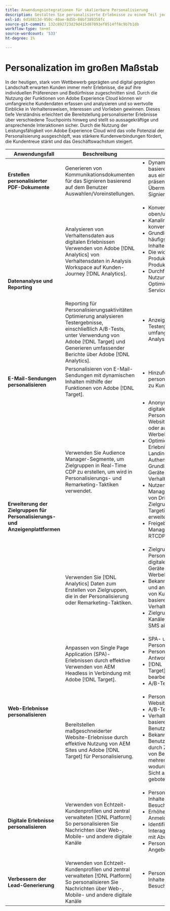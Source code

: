 ```yaml
---
title: Anwendungsintegrationen für skalierbare Personalisierung
description: Gestalten Sie personalisierte Erlebnisse zu einem Teil jedes Augenblicks.
exl-id: 6d18813d-950c-40ae-8d5b-80bf389358fc
source-git-commit: 132c892723d29d415d07093ef8514ff8c9b7b1db
workflow-type: tm+mt
source-wordcount: '533'
ht-degree: 1%

---
```


# Personalization im großen Maßstab

In der heutigen, stark vom Wettbewerb geprägten und digital geprägten Landschaft erwarten Kunden immer mehr Erlebnisse, die auf ihre individuellen Präferenzen und Bedürfnisse zugeschnitten sind. Durch die Nutzung der Funktionen von Adobe Experience Cloud können wir umfangreiche Kundendaten erfassen und analysieren und so wertvolle Einblicke in Verhaltensweisen, Interessen und Vorlieben gewinnen. Dieses tiefe Verständnis erleichtert die Bereitstellung personalisierter Erlebnisse über verschiedene Touchpoints hinweg und stellt so aussagekräftige und ansprechende Interaktionen sicher. Durch die Nutzung der Leistungsfähigkeit von Adobe Experience Cloud wird das volle Potenzial der Personalisierung ausgeschöpft, was stärkere Kundenverbindungen fördert, die Kundentreue stärkt und das Geschäftswachstum steigert.

<table>
 <thead>
    <tr>
      <th>Anwendungsfall</th>
      <th>Beschreibung</th>
      <th>Beispiele</th>
      <th>Anwendungen</th>
    </tr>
  </thead>
  <tbody>
    <tr>
      <td><strong>Erstellen personalisierter PDF-Dokumente</strong></td>
      <td>
        Generieren von Kommunikationsdokumenten für das Signieren basierend auf dem Benutzer
        Auswahlen/Voreinstellungen.
      </td>
      <td>
        <ul style="margin-top: 0;">
          <li>
            Dynamisch generierte NDA basierend auf den Daten aus einer AEM präsentieren
            Forms-Übermittlung zum Signieren
          </li>
        </ul>
      </td>
      <td>
        <a
          href="../integrations-between-applications/experience-manager/experience-manager-acrobat-sign.md"
          target="_blank"
          rel="noopener noreferrer"
          >AEM Forms und Sign</a
        >
      </td>
    </tr>
    <tr>
      <td rowspan="2"><strong>Datenanalyse und Reporting</strong></td>
      <td>
        Analysieren von Verhaltensdaten aus digitalen Erlebnissen <br />Verwenden von Adobe
        [!DNL Analytics] von Verhaltensdaten in Analysis Workspace auf Kunden-Journey
        [!DNL Analytics].
      </td>
      <td>
        <ul style="margin-top: 0;">
          <li>Konvertierungspfade oben/unten analysieren</li>
          <li>Kanalinteraktion und -konvertierung analysieren</li>
          <li>Grundlegendes zu am häufigsten angezeigten Inhalten</li>
          <li>Die wichtigsten Produktkategorien und Produkte</li>
          <li>
            Durchführen einer Tool-Nutzungsanalyse zur Optimierung von Self-Service-Erlebnissen
          </li>
        </ul>
      </td>
      <td>
        <a
          href="../integrations-between-applications/analytics/analytics-customer-journey-analytics.md"
          target="_blank"
          rel="noopener noreferrer"
          >[!DNL Analytics] und Kunden-Journey [!DNL Analytics]</a
        >
      </td>
    </tr>
    <tr>
      <td>
        Reporting für Personalisierungsaktivitäten<br />Optimierung analysieren
        Testergebnisse, einschließlich A/B-Tests, unter Verwendung von Adobe [!DNL Target] und
        Generieren umfassender Berichte über Adobe [!DNL Analytics].
      </td>
      <td>
        <ul style="margin-top: 0;">
          <li>Anzeigen von A/B-Testergebnissen in umfangreichen Analyseberichten</li>
        </ul>
      </td>
      <td>
        <a
          href="../integrations-between-applications/analytics/analytics-target.md"
          target="_blank"
          rel="noopener noreferrer"
          >[!DNL Analytics] und [!DNL Target]</a
        >
      </td>
    </tr>
    <tr>
      <td><strong>E-Mail-Sendungen personalisieren</strong></td>
      <td>
        Personalisieren von E-Mail-Sendungen mit dynamischen Inhalten mithilfe der
        Funktionen von Adobe [!DNL Target].
      </td>
      <td>
        <ul style="margin-top: 0;">
          <li>Hinzufügen personalisierter Angebote zu Kunden-E-Mails</li>
        </ul>
      </td>
      <td>
        <a
          href="../integrations-between-applications/campaign//campaign-target.md"
          target="_blank"
          rel="noopener noreferrer"
          >[!DNL Campaign] und [!DNL Target]</a
        >
      </td>
    </tr>
    <tr>
      <td rowspan="2">
        <strong>Erweiterung der Zielgruppen für Personalisierungs- und Anzeigenplattformen</strong>
      </td>
      <td>
        Verwenden Sie Audience Manager-Segmente, um Zielgruppen in Real-Time CDP zu erstellen, um
        wird in Personalisierungs- und Remarketing-Taktiken verwendet.
      </td>
      <td>
        <ul style="margin-top: 0;">
          <li>
            Anonymes Targeting digitaler Zielgruppen und Personalisierung für
            Die Website, die Mobile App oder auf unterstützten Werbekanälen
          </li>
          <li>
            Optimieren Sie die Erlebnisse auf der Landingpage und vor der Authentifizierung auf der Grundlage von
            Bekannte Geräte- und Verhaltenseigenschaften
          </li>
          <li>
            Nutzen Sie das Audience Manager-Datennetzwerk von Drittanbietern, um
            Zielgruppen für das Targeting verfeinern und erweitern
          </li>
          <li>Freigeben von Audience Manager-Segmenten für RTCDP</li>
        </ul>
      </td>
      <td>
        <a
          href="../integrations-between-applications/aam/aam-rtcdp.md"
          target="_blank"
          rel="noopener noreferrer"
          >Audience Manager und Real-time Customer Data [!DNL Platform]</a
        >
      </td>
    </tr>
    <tr>
      <td>
        Verwenden Sie [!DNL Analytics] Daten zum Erstellen von Zielgruppen, die in der Personalisierung oder
        Remarketing-Taktiken.
      </td>
      <td>
        <ul style="margin-top: 0;">
          <li>
            Zielgruppen-Targeting und Personalisierung für digitale Medien auf Geräten oder
            Unterstützte Werbekanäle.
          </li>
          <li>
            Bekannte Landingpages und anonyme Erlebnisse von Kunden optimieren
            basierend auf Geräte- und Verhaltensattributen.
          </li>
          <li>Zielgruppen für bekannte Kanäle wie E-Mail und SMS aktivieren.</li>
        </ul>
      </td>
      <td>
        <a
          href="../integrations-between-applications/analytics/analytics-customer-journey-analytics.md"
          target="_blank"
          rel="noopener noreferrer"
          >[!DNL Analytics] und Real-time Customer Data [!DNL Platform]</a
        >
      </td>
    </tr>
    <tr>
      <td rowspan="2"><strong>Web-Erlebnisse personalisieren</strong></td>
      <td>
        Anpassen von Single Page Application (SPA)-Erlebnissen durch effektive
        Verwenden von AEM Headless in Verbindung mit Adobe [!DNL Target].
      </td>
      <td>
        <ul style="margin-top: 0;">
          <li>SPA- und Mobile-App-Personalisierung</li>
          <li>Personalisierte API-Antworten.</li>
          <li>[!DNL Target]Inhaltsbereitstellung bearbeiten.</li>
          <li>A/B-Testvarianzen.</li>
        </ul>
      </td>
      <td>
        <a
          href="../integrations-between-applications/experience-manager/experience-manager-target.md"
          target="_blank"
          rel="noopener noreferrer"
          >AEM Headless und [!DNL Target]</a
        >
      </td>
    </tr>
    <tr>
      <td>
        Bereitstellen maßgeschneiderter Website-Erlebnisse durch effektive Nutzung von AEM Sites
        und Adobe [!DNL Target] für Personalisierung.
      </td>
      <td>
        <ul style="margin-top: 0;">
          <li>Personalisierung der AEM-Website.</li>
          <li>A/B-Testvarianzen.</li>
          <li>Verhaltens-Targeting basierend auf dem Benutzerverhalten.</li>
          <li>Bekannte Benutzerpersonalisierung durch Zusammenfügen von Benutzerdaten aus mehreren Systemen, wodurch eine 360-Grad-Sicht auf den Kunden geboten wird.</li>
        </ul>
      </td>
      <td>
        <a
          href="../integrations-between-applications/experience-manager/experience-manager-target.md"
          target="_blank"
          rel="noopener noreferrer"
          >AEM Sites und [!DNL Target]</a
        >
      </td>
    </tr>
    <tr>
      <td><strong>Digitale Erlebnisse personalisieren</strong></td>
      <td>
        Verwenden von Echtzeit-Kundenprofilen und zentral verwalteten [!DNL Platform]
        So personalisieren Sie Nachrichten über Web-, Mobile- und andere digitale Kanäle
      </td>
      <td>
        <ul style="margin-top: 0;">
          <li>Personalisierung von Inhalten für bekannte Besucher</li>
          <li>Erhöhen der Treue, Anmeldung und Teilnahme</li>
          <li>Identifizieren und Interagieren von Kunden mit Abwanderungsrisiko</li>
          <li>Personalisierung von Angeboten in Echtzeit</li>
        </ul>
      </td>
      <td>
        <a
          href="../integrations-between-applications/rtcdp/rtcdp-target.md"
          target="_blank"
          rel="noopener noreferrer"
          >Real-time Customer Data [!DNL Platform] und [!DNL Target]</a
        >
      </td>
    </tr>
    <tr>
      <td><strong>Verbessern der Lead-Generierung</strong></td>
      <td>
        Verwenden von Echtzeit-Kundenprofilen und zentral verwalteten [!DNL Platform]
        So personalisieren Sie Nachrichten über Web-, Mobile- und andere digitale Kanäle
      </td>
      <td>
        <ul style="margin-top: 0;">
          <li>Personalisierung von Inhalten für bekannte Besucher</li>
        </ul>
      </td>
      <td>
        <a
          href="../integrations-between-applications/rtcdp/rtcdp-target.md"
          target="_blank"
          rel="noopener noreferrer"
          >Real-time Customer Data [!DNL Platform] und [!DNL Target]</a
        >
      </td>
    </tr>
  </tbody>
</table>
